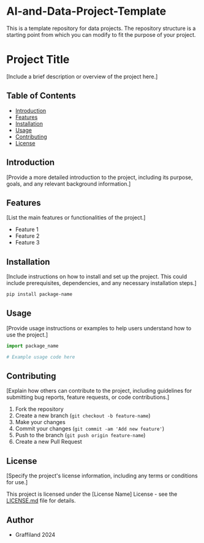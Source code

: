 # AI-and-Data-Project-Template
This is a template repository for data projects. The repository structure is a starting point from which you can modify to fit the purpose of your project. 


# Project Title

[Include a brief description or overview of the project here.]

## Table of Contents

- [Introduction](#introduction)
- [Features](#features)
- [Installation](#installation)
- [Usage](#usage)
- [Contributing](#contributing)
- [License](#license)

## Introduction

[Provide a more detailed introduction to the project, including its purpose, goals, and any relevant background information.]

## Features

[List the main features or functionalities of the project.]

- Feature 1
- Feature 2
- Feature 3

## Installation

[Include instructions on how to install and set up the project. This could include prerequisites, dependencies, and any necessary installation steps.]

```bash
pip install package-name
```

## Usage

[Provide usage instructions or examples to help users understand how to use the project.]

```python
import package_name

# Example usage code here
```

## Contributing

[Explain how others can contribute to the project, including guidelines for submitting bug reports, feature requests, or code contributions.]

1. Fork the repository
2. Create a new branch (`git checkout -b feature-name`)
3. Make your changes
4. Commit your changes (`git commit -am 'Add new feature'`)
5. Push to the branch (`git push origin feature-name`)
6. Create a new Pull Request

## License

[Specify the project's license information, including any terms or conditions for use.]

This project is licensed under the [License Name] License - see the [LICENSE.md](LICENSE.md) file for details.

## Author
- Graffiland 2024